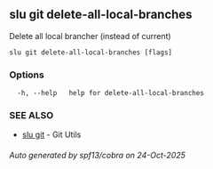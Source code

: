 ## slu git delete-all-local-branches

Delete all local brancher (instead of current)

```
slu git delete-all-local-branches [flags]
```

### Options

```
  -h, --help   help for delete-all-local-branches
```

### SEE ALSO

* [slu git](slu_git.md)	 - Git Utils

###### Auto generated by spf13/cobra on 24-Oct-2025
